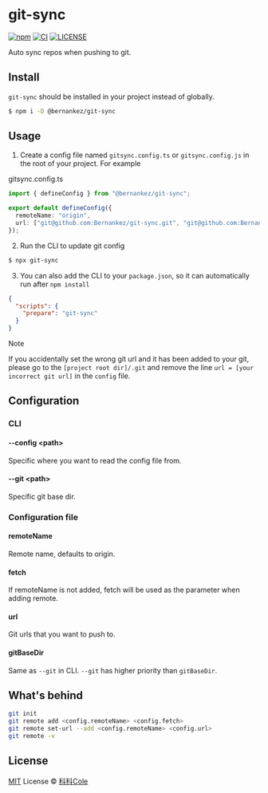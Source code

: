 # git-sync

[![npm](https://img.shields.io/npm/v/@bernankez/git-sync?color=red&label=npm)](https://www.npmjs.com/package/@bernankez/git-sync)
[![CI](https://github.com/Bernankez/git-sync/workflows/CI/badge.svg)](https://github.com/Bernankez/git-sync/actions)
[![LICENSE](https://shields.io/github/license/Bernankez/git-sync)](https://github.com/Bernankez/git-sync/blob/master/LICENSE)

Auto sync repos when pushing to git.

## Install

`git-sync` should be installed in your project instead of globally.

```sh
$ npm i -D @bernankez/git-sync
```

## Usage

1. Create a config file named `gitsync.config.ts` or `gitsync.config.js` in the root of your project. For example

gitsync.config.ts
```ts
import { defineConfig } from "@bernankez/git-sync";

export default defineConfig({
  remoteName: "origin",
  url: ["git@github.com:Bernankez/git-sync.git", "git@github.com:Bernankez/example.git"]
});
```

2. Run the CLI to update git config

```sh
$ npx git-sync
```

3. You can also add the CLI to your `package.json`, so it can automatically run after `npm install`

```json
{
  "scripts": {
    "prepare": "git-sync"
  }
}
```

> [!NOTE]
> If you accidentally set the wrong git url and it has been added to your git, please go to the `[project root dir]/.git` and remove the line `url = [your incorrect git url]` in the `config` file.

## Configuration

### CLI

#### --config \<path\>

Specific where you want to read the config file from.

#### --git \<path\>

Specific git base dir.

### Configuration file

#### remoteName

Remote name, defaults to origin.

#### fetch

If remoteName is not added, fetch will be used as the parameter when adding remote.

#### url

Git urls that you want to push to.

#### gitBaseDir

Same as `--git` in CLI. `--git` has higher priority than `gitBaseDir`.

## What's behind

```sh
git init
git remote add <config.remoteName> <config.fetch>
git remote set-url --add <config.remoteName> <config.url>
git remote -v
```

## License

[MIT](LICENSE) License © [科科Cole](https://github.com/Bernankez)
